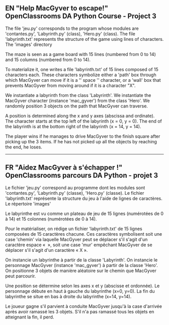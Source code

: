 ﻿EN
"Help MacGyver to escape!"
OpenClassrooms DA Python Course - Project 3
-----

The file 'jeu.py' corresponds to the program whose modules are 'contantes.py', 'Labyrinth.py' (class), 'Hero.py' (class).
The file 'labyrinth.txt' represents the structure of the game using lines of characters.
The 'images' directory

The maze is seen as a game board with 15 lines (numbered from 0 to 14) and 15 columns (numbered from 0 to 14).

To materialize it, one writes a file 'labyrinth.txt' of 15 lines composed of 15 characters each.
These characters symbolize either a 'path' box through which MacGyver can move if it is a '' space '' character, or a 'wall' box that prevents MacGyver from moving around if it is a character "X".

We instantiate a labyrinth from the class 'Labyrinth'.
We instantiate the MacGyver character (instance 'mac_gyver') from the class 'Hero'.
We randomly position 3 objects on the path that MacGyver can traverse.

A position is determined along the x and y axes (abscissa and ordinate).
The character starts at the top left of the labyrinth (x = 0, y = 0).
The end of the labyrinth is at the bottom right of the labyrinth (x = 14, y = 14).

The player wins if he manages to drive MacGyver to the finish square after picking up the 3 items.
If he has not picked up all the objects by reaching the end, he loses.


----------
FR
"Aidez MacGyver à s'échapper !"
OpenClassrooms parcours DA Python - projet 3
-----

Le fichier 'jeu.py' correspond au programme dont les modules sont 'contantes.py', 'Labyrinth.py' (classe), 'Hero.py' (classe).
Le fichier 'labyrinth.txt' représente la structure du jeu à l'aide de lignes de caractères.
Le répertoire 'images'

Le labyrinthe est vu comme un plateau de jeu de 15 lignes (numérotées de 0 à 14) et 15 colonnes (numérotées de 0 à 14).

Pour le matérialiser, on rédige un fichier 'labyrinth.txt' de 15 lignes composées de 15 caractères chacune.
Ces caractères symbolisent soit une case 'chemin' via laquelle MacGyver peut se déplacer s'il s'agit d'un caractère espace «  », soit une case 'mur' empêchant MacGyver de se déplacer s'il s'agit d'un caractère « X ».

On instancie un labyrinthe à partir de la classe 'Labyrinth'.
On instancie le personnage MacGyver (instance 'mac_gyver') à partir de la classe 'Hero'.
On positionne 3 objets de manière aléatoire sur le chemin que MacGyver peut parcourir.

Une position se détermine selon les axes x et y (abscisse et ordonnée).
Le personnage débute en haut à gauche du labyrinthe (x=0, y=0).
La fin du labyrinthe se situe en bas à droite du labyrinthe (x=14, y=14).

Le joueur gagne s'il parvient à conduite MacGyver jusqu'à la case d'arrivée après avoir ramassé les 3 objets.
S'il n'a pas ramassé tous les objets en atteignant la fin, il perd.
